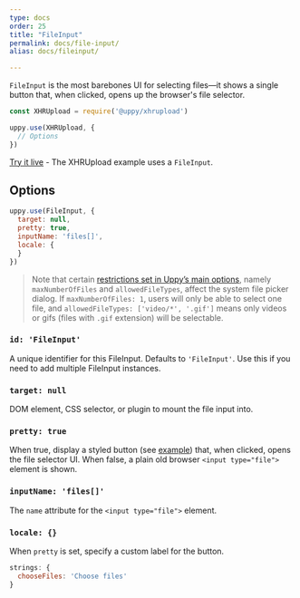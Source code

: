 ```yaml
---
type: docs
order: 25
title: "FileInput"
permalink: docs/file-input/
alias: docs/fileinput/

---
```


`FileInput` is the most barebones UI for selecting files—it shows a single button that, when clicked, opens up the browser's file selector.

```js
const XHRUpload = require('@uppy/xhrupload')

uppy.use(XHRUpload, {
  // Options
})
```

[Try it live](/examples/xhrupload) - The XHRUpload example uses a `FileInput`.

## Options

```js
uppy.use(FileInput, {
  target: null,
  pretty: true,
  inputName: 'files[]',
  locale: {
  }
})
```

> Note that certain [restrictions set in Uppy’s main options](/docs/uppy#restrictions), namely `maxNumberOfFiles` and `allowedFileTypes`, affect the system file picker dialog. If `maxNumberOfFiles: 1`, users will only be able to select one file, and `allowedFileTypes: ['video/*', '.gif']` means only videos or gifs (files with `.gif` extension) will be selectable.

### `id: 'FileInput'`

A unique identifier for this FileInput. Defaults to `'FileInput'`. Use this if you need to add multiple FileInput instances.

### `target: null`

DOM element, CSS selector, or plugin to mount the file input into.

### `pretty: true`

When true, display a styled button (see [example](/examples/xhrupload)) that, when clicked, opens the file selector UI. When false, a plain old browser `<input type="file">` element is shown.

### `inputName: 'files[]'`

The `name` attribute for the `<input type="file">` element.

### `locale: {}`

When `pretty` is set, specify a custom label for the button.

```js
strings: {
  chooseFiles: 'Choose files'
}
```

